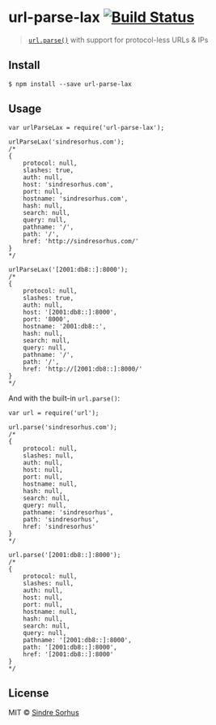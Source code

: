 url-parse-lax [![Build Status](https://travis-ci.org/sindresorhus/url-parse-lax.svg?branch=master)](https://travis-ci.org/sindresorhus/url-parse-lax)
=====================================================================================================================================================

> [`url.parse()`](https://nodejs.org/docs/latest/api/url.html#url_url_parse_urlstr_parsequerystring_slashesdenotehost) with support for protocol-less URLs & IPs

Install
-------

    $ npm install --save url-parse-lax

Usage
-----

    var urlParseLax = require('url-parse-lax');

    urlParseLax('sindresorhus.com');
    /*
    {
        protocol: null,
        slashes: true,
        auth: null,
        host: 'sindresorhus.com',
        port: null,
        hostname: 'sindresorhus.com',
        hash: null,
        search: null,
        query: null,
        pathname: '/',
        path: '/',
        href: 'http://sindresorhus.com/'
    }
    */

    urlParseLax('[2001:db8::]:8000');
    /*
    {
        protocol: null,
        slashes: true,
        auth: null,
        host: '[2001:db8::]:8000',
        port: '8000',
        hostname: '2001:db8::',
        hash: null,
        search: null,
        query: null,
        pathname: '/',
        path: '/',
        href: 'http://[2001:db8::]:8000/'
    }
    */

And with the built-in `url.parse()`:

    var url = require('url');

    url.parse('sindresorhus.com');
    /*
    {
        protocol: null,
        slashes: null,
        auth: null,
        host: null,
        port: null,
        hostname: null,
        hash: null,
        search: null,
        query: null,
        pathname: 'sindresorhus',
        path: 'sindresorhus',
        href: 'sindresorhus'
    }
    */

    url.parse('[2001:db8::]:8000');
    /*
    {
        protocol: null,
        slashes: null,
        auth: null,
        host: null,
        port: null,
        hostname: null,
        hash: null,
        search: null,
        query: null,
        pathname: '[2001:db8::]:8000',
        path: '[2001:db8::]:8000',
        href: '[2001:db8::]:8000'
    }
    */

License
-------

MIT © [Sindre Sorhus](http://sindresorhus.com)
